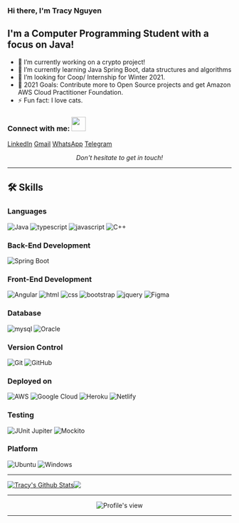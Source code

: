 ### Hi there, I'm Tracy Nguyen 

## I'm a Computer Programming Student with a focus on Java!

- 🔭 I’m currently working on a crypto project!
- 🌱 I’m currently learning Java Spring Boot, data structures and algorithms
- 👯 I’m looking for Coop/ Internship for Winter 2021.
- 🥅 2021 Goals: Contribute more to Open Source projects and get Amazon AWS Cloud Practitioner Foundation.
- ⚡ Fun fact: I love cats.

### Connect with me: <img src="https://media.giphy.com/media/LnQjpWaON8nhr21vNW/giphy.gif" height="32">

[LinkedIn](https://www.linkedin.com/in/trangng016/) 
[Gmail](mailto:trangntt.016@gmail.com)
[WhatsApp](https://api.whatsapp.com/send?phone=14168714658)
[Telegram](https://t.me/tracyN016)
<p align=center>
<em>Don't hesitate to get in touch!</em>
</p>

---
## 🛠️ Skills

### Languages

![Java](https://img.shields.io/badge/java-%23ED8B00.svg?style=for-the-badge&logo=java&logoColor=white)
![typescript](https://img.shields.io/badge/TypeScript-3178C6?style=for-the-badge&logo=typescript&logoColor=white)
![javascript](https://img.shields.io/badge/JavaScript-323330?style=for-the-badge&logo=javascript&logoColor=F7DF1E)
![C++](https://img.shields.io/badge/c++-%2300599C.svg?style=for-the-badge&logo=c%2B%2B&logoColor=white)

### Back-End Development

![Spring Boot](https://img.shields.io/badge/spring-%236DB33F.svg?style=for-the-badge&logo=spring&logoColor=white)

### Front-End Development

![Angular](https://img.shields.io/badge/angular-%23DD0031.svg?style=for-the-badge&logo=angular&logoColor=white)
![html](https://img.shields.io/badge/HTML5-E34F26?style=for-the-badge&logo=html5&logoColor=white)
![css](https://img.shields.io/badge/CSS3-1572B6?style=for-the-badge&logo=css3&logoColor=white)
![bootstrap](https://img.shields.io/badge/Bootstrap-563D7C?style=for-the-badge&logo=bootstrap&logoColor=white)
![jquery](https://img.shields.io/badge/jQuery-0769AD?style=for-the-badge&logo=jquery&logoColor=white)
![Figma](https://img.shields.io/badge/figma-%23F24E1E.svg?style=for-the-badge&logo=figma&logoColor=white)

### Database

![mysql](https://img.shields.io/badge/MySQL-00000F?style=for-the-badge&logo=mysql&logoColor=white)
![Oracle](https://img.shields.io/badge/Oracle-F80000?style=for-the-badge&logo=oracle&logoColor=white)

### Version Control
![Git](https://img.shields.io/badge/git-%23F05033.svg?style=for-the-badge&logo=git&logoColor=white)
![GitHub](https://img.shields.io/badge/github-%23121011.svg?style=for-the-badge&logo=github&logoColor=white)


### Deployed on
![AWS](https://img.shields.io/badge/AWS-%23FF9900.svg?style=for-the-badge&logo=amazon-aws&logoColor=white)
![Google Cloud](https://img.shields.io/badge/GoogleCloud-%234285F4.svg?style=for-the-badge&logo=google-cloud&logoColor=white)
![Heroku](https://img.shields.io/badge/heroku-%23430098.svg?style=for-the-badge&logo=heroku&logoColor=white)
![Netlify](https://img.shields.io/badge/netlify-%23000000.svg?style=for-the-badge&logo=netlify&logoColor=#00C7B7)

### Testing
![JUnit Jupiter](https://img.shields.io/maven-central/v/org.junit.jupiter/junit-jupiter.svg?colorB=25a162&label=JUnit%20Jupiter&style=flat&logoWidth=8)
![Mockito](https://img.shields.io/maven-central/v/org.mockito/junit-jupiter.svg?colorB=25a162&label=Mockito&style=flat&logoWidth=8)

### Platform
![Ubuntu](https://img.shields.io/badge/Ubuntu-E95420?style=for-the-badge&logo=ubuntu&logoColor=white)
![Windows](https://img.shields.io/badge/Windows-0078D6?style=for-the-badge&logo=windows&logoColor=white)

---

<div style="display:flex">
<a href="https://github-readme-stats.sabesansathananthan.vercel.app/api?username=trangntt-016&show_icons=true&hide_border=true&count_private=true&include_all_commits=true&theme=radical">
<img align="center" alt="Tracy's Github Stats" src="https://github-readme-stats.sabesansathananthan.vercel.app/api?username=trangntt-016&show_icons=true&hide_border=true&count_private=true&include_all_commits=true&theme=radical" /></a>
<a href="https://github-readme-stats.sabesansathananthan.vercel.app/api/top-langs/?username=trangntt-016&layout=compact&theme=radical">
  <img align="center" src="https://github-readme-stats.sabesansathananthan.vercel.app/api/top-langs/?username=trangntt-016&layout=compact&theme=radical" />
</a>
</div>


---

<p align=center>                           
  <img align=center  src="https://visitor-badge.laobi.icu/badge?page_id=trangntt-016" alt="Profile's view">                     
</p>

---
